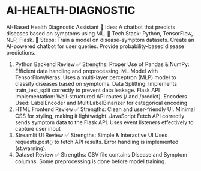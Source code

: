# AI-HEALTH-DIAGNOSTIC
AI-Based Health Diagnostic Assistant 🔹 Idea: A chatbot that predicts diseases based on symptoms using ML. 🔹 Tech Stack: Python, TensorFlow, NLP, Flask. 🔹 Steps:  Train a model on disease-symptom datasets. Create an AI-powered chatbot for user queries. Provide probability-based disease predictions.
1. Python Backend Review
✅ Strengths:
Proper Use of Pandas & NumPy: Efficient data handling and preprocessing.
ML Model with TensorFlow/Keras: Uses a multi-layer perceptron (MLP) model to classify diseases based on symptoms.
Data Splitting: Implements train_test_split correctly to prevent data leakage.
Flask API Implementation: Well-structured API routes (/ and /predict).
Encoders Used: LabelEncoder and MultiLabelBinarizer for categorical encoding
2. HTML Frontend Review
✅ Strengths:
Clean and user-friendly UI.
Minimal CSS for styling, making it lightweight.
JavaScript Fetch API correctly sends symptom data to the Flask API.
Uses event listeners effectively to capture user input
3. Streamlit UI Review
✅ Strengths:
Simple & Interactive UI
Uses requests.post() to fetch API results.
Error handling is implemented (st.warning).
4. Dataset Review
✅ Strengths:
CSV file contains Disease and Symptom columns.
Some preprocessing is done before model training.